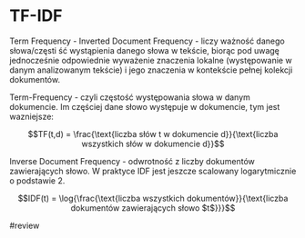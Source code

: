 # TF-IDF

Term Frequency - Inverted Document Frequency - liczy ważność danego słowa/częsti ść wystąpienia danego słowa w tekście, biorąc pod uwagę jednocześnie odpowiednie wyważenie znaczenia lokalne (występowanie w danym analizowanym tekście) i jego znaczenia w kontekście pełnej kolekcji dokumentów.

Term-Frequency - czyli częstość występowania słowa w danym dokumencie. Im częściej dane słowo występuje w dokumencie, tym jest wazniejsze:

$$TF(t,d) = \frac{\text{liczba słów t w dokumencie d}}{\text{liczba wszystkich słów w dokumencie d}}$$

Inverse Document Frequency - odwrotność z liczby dokumentów zawierających słowo. W praktyce IDF jest jeszcze scalowany logarytmicznie o podstawie 2.

$$IDF(t) = \log{\frac{\text{liczba wszystkich dokumentów}}{\text{liczba dokumentów zawierających słowo $t$}}}$$


#review